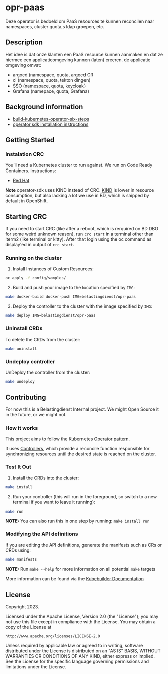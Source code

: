 # opr-paas
Deze operator is bedoeld om PaaS resources te kunnen reconcilen naar namespaces, cluster quota,s ldap groepen, etc.

## Description
Het idee is dat onze klanten een PaaS resource kunnen aanmaken en dat ze hiermee een applicatieomgeving kunnen (laten) creeren.
de applicatie omgeving omvat:
- argocd (namespace, quota, argocd CR
- ci (namespace, quota, tekton dingen)
- SSO (namespace, quota, keycloak)
- Grafana (namepace, quota, Grafana)

## Background information
- [build-kubernetes-operator-six-steps](https://developers.redhat.com/articles/2021/09/07/build-kubernetes-operator-six-steps#setup_and_prerequisites)
- [operator sdk installation instructions](https://sdk.operatorframework.io/docs/installation/)

## Getting Started

### Instalation CRC
You’ll need a Kubernetes cluster to run against.
We run on Code Ready Containers. Instructions:
- [Red Hat](https://console.redhat.com/openshift/create/local)

**Note** operator-sdk uses KIND instead of CRC. [KIND](https://sigs.k8s.io/kind) is lower in resource consumption, but also lacking a lot we use in BD, which is shipped by default in OpenShift.

## Starting CRC
If you need to start CRC (like after a reboot, which is rerquired on BD DBO for some weird unknown reason), run `crc start` in a terminal other than iterm2 (like terminal or kitty).
After that login using the oc command as display'ed in output of `crc start`.

### Running on the cluster
1. Install Instances of Custom Resources:

```sh
oc apply -f config/samples/
```

2. Build and push your image to the location specified by `IMG`:

```sh
make docker-build docker-push IMG=belastingdienst/opr-paas
```

3. Deploy the controller to the cluster with the image specified by `IMG`:

```sh
make deploy IMG=belastingdienst/opr-paas
```

### Uninstall CRDs
To delete the CRDs from the cluster:

```sh
make uninstall
```

### Undeploy controller
UnDeploy the controller from the cluster:

```sh
make undeploy
```

## Contributing
For now this is a Belastingdienst Internal project.
We might Open Source it in the future, or we might not.

### How it works
This project aims to follow the Kubernetes [Operator pattern](https://kubernetes.io/docs/concepts/extend-kubernetes/operator/).

It uses [Controllers](https://kubernetes.io/docs/concepts/architecture/controller/),
which provide a reconcile function responsible for synchronizing resources until the desired state is reached on the cluster.

### Test It Out
1. Install the CRDs into the cluster:

```sh
make install
```

2. Run your controller (this will run in the foreground, so switch to a new terminal if you want to leave it running):

```sh
make run
```

**NOTE:** You can also run this in one step by running: `make install run`

### Modifying the API definitions
If you are editing the API definitions, generate the manifests such as CRs or CRDs using:

```sh
make manifests
```

**NOTE:** Run `make --help` for more information on all potential `make` targets

More information can be found via the [Kubebuilder Documentation](https://book.kubebuilder.io/introduction.html)

## License

Copyright 2023.

Licensed under the Apache License, Version 2.0 (the "License");
you may not use this file except in compliance with the License.
You may obtain a copy of the License at

    http://www.apache.org/licenses/LICENSE-2.0

Unless required by applicable law or agreed to in writing, software
distributed under the License is distributed on an "AS IS" BASIS,
WITHOUT WARRANTIES OR CONDITIONS OF ANY KIND, either express or implied.
See the License for the specific language governing permissions and
limitations under the License.

